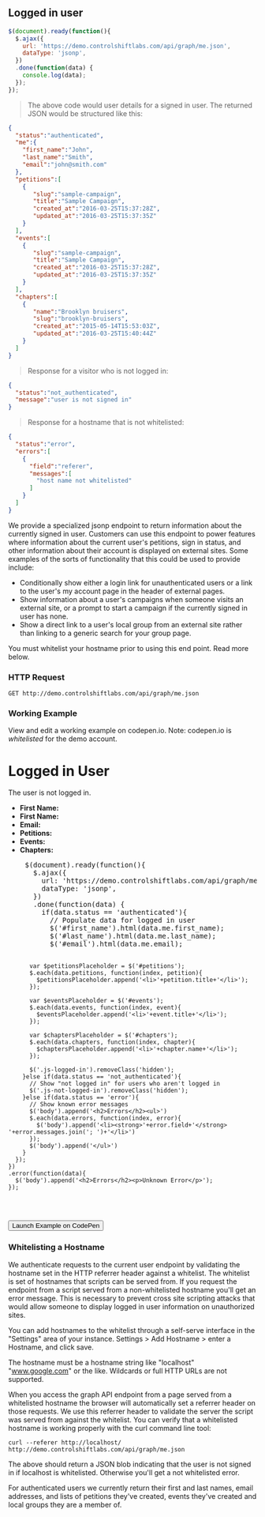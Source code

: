 ## Logged in user

```js
$(document).ready(function(){
  $.ajax({
    url: 'https://demo.controlshiftlabs.com/api/graph/me.json',
    dataType: 'jsonp',
  })
  .done(function(data) {
    console.log(data);
  });
});
```

> The above code would user details for a signed in user. The returned JSON would be structured like this:

```json
{
  "status":"authenticated",
  "me":{
    "first_name":"John",
    "last_name":"Smith",
    "email":"john@smith.com"
  },
  "petitions":[
    {
       "slug":"sample-campaign",
       "title":"Sample Campaign",
       "created_at":"2016-03-25T15:37:28Z",
       "updated_at":"2016-03-25T15:37:35Z"
    }
  ],
  "events":[
    {
       "slug":"sample-campaign",
       "title":"Sample Campaign",
       "created_at":"2016-03-25T15:37:28Z",
       "updated_at":"2016-03-25T15:37:35Z"
    }
  ],
  "chapters":[
    {
       "name":"Brooklyn bruisers",
       "slug":"brooklyn-bruisers",
       "created_at":"2015-05-14T15:53:03Z",
       "updated_at":"2016-03-25T15:40:44Z"
    }
  ]
}
```

> Response for a visitor who is not logged in:

```json
{
  "status":"not_authenticated",
  "message":"user is not signed in"
}
```

> Response for a hostname that is not whitelisted:

```json
{
  "status":"error",
  "errors":[
    {
      "field":"referer",
      "messages":[
        "host name not whitelisted"
      ]
    }
  ]
}
```

We provide a specialized jsonp endpoint to return information about the currently signed in user. Customers can use this endpoint to power features where information about the current user's petitions, sign in status, and other information about their account is displayed on external sites. Some examples of the sorts of functionality that this could be used to provide include:

* Conditionally show either a login link for unauthenticated users or a link to the user's my account page in the header of external pages.
* Show information about a user's campaigns when someone visits an external site, or a prompt to start a campaign if the currently signed in user has none.
* Show a direct link to a user's local group from an external site rather than linking to a generic search for your group page.

<aside class="notice">
You must whitelist your hostname prior to using this end point. Read more below.
</aside>

### HTTP Request

`GET http://demo.controlshiftlabs.com/api/graph/me.json`

### Working Example

View and edit a working example on codepen.io.  Note: codepen.io is _whitelisted_ for the demo account.

<div class="js-codepen-data hidden" data-title="ControlShift Labs: Logged in User Example">
  <div class="codepen-html">
    <h1>Logged in User</h1>
    <p class="js-not-logged-in hidden">The user is not logged in.</p>
    <ul class="js-logged-in hidden">
      <li><strong>First Name:</strong> <span id="first_name"></span></li>
      <li><strong>First Name:</strong> <span id="last_name"></span></li>
      <li><strong>Email:</strong> <span id="email"></span></li>
      <li><strong>Petitions:</strong> <ul id="petitions"></ul></li>
      <li><strong>Events:</strong> <ul id="events"></ul></li>
      <li><strong>Chapters:</strong> <ul id="chapters"></ul></li>
    </ul>
  </div>
  <pre class="codepen-js">
    $(document).ready(function(){
      $.ajax({
        url: 'https://demo.controlshiftlabs.com/api/graph/me.json',
        dataType: 'jsonp',
      })
      .done(function(data) {
        if(data.status == 'authenticated'){
          // Populate data for logged in user
          $('#first_name').html(data.me.first_name);
          $('#last_name').html(data.me.last_name);
          $('#email').html(data.me.email);

          var $petitionsPlaceholder = $('#petitions');
          $.each(data.petitions, function(index, petition){
            $petitionsPlaceholder.append('<li>'+petition.title+'</li>');
          });

          var $eventsPlaceholder = $('#events');
          $.each(data.events, function(index, event){
            $eventsPlaceholder.append('<li>'+event.title+'</li>');
          });

          var $chaptersPlaceholder = $('#chapters');
          $.each(data.chapters, function(index, chapter){
            $chaptersPlaceholder.append('<li>'+chapter.name+'</li>');
          });

          $('.js-logged-in').removeClass('hidden');
        }else if(data.status == 'not_authenticated'){
          // Show "not logged in" for users who aren't logged in
          $('.js-not-logged-in').removeClass('hidden');
        }else if(data.status == 'error'){
          // Show known error messages
          $('body').append('<h2>Errors</h2><ul>')
          $.each(data.errors, function(index, error){
            $('body').append('<li><strong>'+error.field+'</strong> '+error.messages.join('; ')+'</li>')
          });
          $('body').append('</ul>')
        }
      });
    })
    .error(function(data){
      $('body').append('<h2>Errors</h2><p>Unknown Error</p>');
    });
  </pre>
</div>

<form action="https://codepen.io/pen/define" method="POST" target="_blank" class="hidden">
  <input type="hidden" name="data" class="js-data" value="">
  <input type="submit" value="Launch Example on CodePen">
</form>


### Whitelisting a Hostname

We authenticate requests to the current user endpoint by validating the hostname set in the HTTP referrer header against a whitelist. The whitelist is set of hostnames that scripts can be served from. If you request the endpoint from a script served from a non-whitelisted hostname you'll get an error message. This is necessary to prevent cross site scripting attacks that would allow someone to display logged in user information on unauthorized sites.

You can add hostnames to the whitelist through a self-serve interface in the "Settings" area of your instance. Settings > Add Hostname > enter a Hostname, and click save.

The hostname must be a hostname string like "localhost" "www.google.com" or the like. Wildcards or full HTTP URLs are not supported.

When you access the graph API endpoint from a page served from a whitelisted hostname the browser will automatically set a referrer header on those requests. We use this referrer header to validate the server the script was served from against the whitelist. You can verify that a whitelisted hostname is working properly with the curl command line tool:

`curl --referer http://localhost/ http://demo.controlshiftlabs.com/api/graph/me.json`

The above should return a JSON blob indicating that the user is not signed in if localhost is whitelisted. Otherwise you'll get a not whitelisted error.

For authenticated users we currently return their first and last names, email addresses, and lists of petitions they've created, events they've created and local groups they are a member of.

